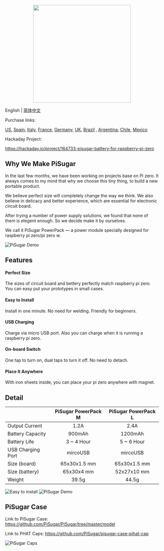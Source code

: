 <p align="center">
  <img width="320" src="https://raw.githubusercontent.com/JdaieLin/PiSugar/master/logo.jpg">
</p>

English | [简体中文](./README.zh-CN.md)

Purchase links: 

<a href="https://www.amazon.com/dp/B07R7Z2334" target="_blank">US</a>, 
<a href="https://www.amazon.es/dp/B07RLZ8Q3M" target="_blank">Spain</a>, 
<a href="https://www.amazon.it/dp/B07RFVDG3P" target="_blank">Italy</a>, 
<a href="https://www.amazon.fr/dp/B07RHX3P9Z" target="_blank">France</a>, 
<a href="https://www.amazon.de/dp/B07RHWYMTJ" target="_blank">Germany</a>, 
<a href="https://www.amazon.co.uk/dp/B07RDNT8CY" target="_blank">UK</a>, 
<a href="https://produto.mercadolivre.com.br/MLB-1266063761-modulo-de-alimentaco-pisugar-para-raspberry-pi-zero-e-zero-_JM" target="_blank">Brazil</a> ,
<a href="https://articulo.mercadolibre.com.ar/MLA-797198973-modulo-de-fuente-de-alimentacion-pisugar-para-frambuesa-pi-c-_JM" target="_blank">Argentina</a>, 
<a href="https://articulo.mercadolibre.cl/MLC-495393761-modulo-de-fuente-de-alimentacion-pisugar-para-frambuesa-pi-c-_JM" target="_blank">Chile</a>, 
<a href="https://articulo.mercadolibre.com.mx/MLM-695553490-modulo-de-fuente-de-alimentacion-pisugar-para-frambuesa-pi-c-_JM" target="_blank">Mexico</a> 


Hackaday Project:

https://hackaday.io/project/164733-pisugar-battery-for-raspberry-pi-zero


## Why We Make PiSugar

In the last few months, we have been working on projects base on Pi zero. It always comes to my mind that why we choose this tiny thing, to build a new portable product.

We believe perfect size will completely change the way we think.
We also believe in delicacy and better experience, which are essential for electronic circuit board.

After trying a number of power supply solutions, we found that none of them is elegent enough.
So we decide make it by ourselves. 

We call it PiSugar PowerPack — a power module specially designed for raspberry pi zero/pi zero w.

![PiSugar Demo](https://raw.githubusercontent.com/JdaieLin/PiSugar/master/demo.gif)


## Features

#### Perfect Size
The sizes of circuit board and bettery perfectly match raspberry pi zero. You can easy put your prototypes in small cases.

#### Easy to Install
Install in one minute. No need for welding. Friendly for beginners.

#### USB Charging
Charge via micro USB port. Also you can charge when it is running a raspberry pi zero.

#### On-board Switch
One tap to turn on, dual taps to turn it off. No need to detach.

#### Place It Anywhere
With iron sheets inside, you can place your pi zero anywhere with magnet.


## Detail

|  | PiSugar PowerPack M | PiSugar PowerPack L | 
| - | :-: | :-: | 
| Output Current | 1.2A | 2.4A | 
| Battery Capacity | 900mAh | 1200mAh |
| Battery Life | 3 ~ 4 Hour | 5 ~ 6 Hour |
| USB Charging Port | mircoUSB | mircoUSB |
| Size (board) | 65x30x1.5 mm | 65x30x1.5 mm |
| Size (battery) | 65x30x4 mm | 52x27x10 mm |
| Weight | 39.5g | 44.5g |

![Easy to install](https://raw.githubusercontent.com/JdaieLin/PiSugar/master/installation.gif)
![PiSugar Demo](https://raw.githubusercontent.com/JdaieLin/PiSugar/master/demo2.png)


## PiSugar Case

Link to PiSugar Case: https://github.com/PiSugar/PiSugar/tree/master/model

Link to PHAT Caps: https://github.com/PiSugar/pisugar-case-pihat-cap

![PiSugar Caps](https://github.com/PiSugar/pisugar-case-pihat-cap/blob/master/gallery_w.jpg?raw=true)

